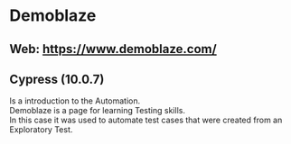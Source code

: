 # Demoblaze

## Web: https://www.demoblaze.com/ <br>

## Cypress (10.0.7)
Is a introduction to the Automation. <br>
Demoblaze is a page for learning Testing skills.<br>
In this case it was used to automate test cases that were created from an Exploratory Test.
